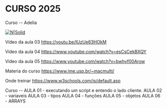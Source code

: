 # CURSO 2025


Curso -- Adelia

[![N|Solid](https://images.pexels.com/photos/163157/mario-luigi-figures-funny-163157.jpeg?auto=compress&cs=tinysrgb&dpr=3&h=750&w=1260)](https://github.com/vanderfranco/)


Vídeo da aula 03
https://youtu.be/IUzUe63HOkM

Vídeo da aula 04
https://www.youtube.com/watch?v=esCsCekBXQY

Vídeo da aula 05
https://www.youtube.com/watch?v=bwhyf00Arow

Materia do curso
https://www.ime.usp.br/~macmulti/

Onde treinar 
https://www.w3schools.com/js/default.asp

Curso -- 
AULA 01 - executando um script e entendo o lado cliente. 
AULA 02 - variaveis
AULA 03 - tipos 
AULA 04 - funções
AULA 05 - objetos
AULA 06 - ARRAYS 
